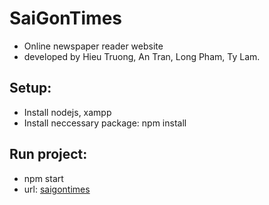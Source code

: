 # SaiGonTimes
  * Online newspaper reader website
  * developed by Hieu Truong, An Tran, Long Pham, Ty Lam.

## Setup:
  * Install nodejs, xampp
  * Install neccessary package: npm install 

## Run project: 
  * npm start
  * url: [saigontimes](http://localhost:3000)
